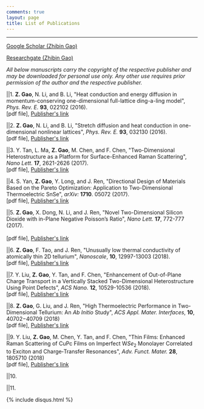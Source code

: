```yaml
---
comments: true
layout: page
title: List of Publications
---
```

---
[Google Scholar (Zhibin Gao)](https://scholar.google.com.sg/citations?user=LN4AinsAAAAJ&hl=en)

[Researchgate (Zhibin Gao)](https://www.researchgate.net/profile/Zhibin_Gao2)


*All below manuscripts carry the copyright of the respective publisher and may be 
downloaded for personal use only. Any other use requires prior permission of the 
author and the respective publisher.*


||1. **Z. Gao**, N. Li, and B. Li, "Heat conduction and energy diffusion 
     in momentum-conserving one-dimensional full-lattice ding-a-ling model",
     *Phys. Rev. E.* **93**, 022102 (2016).<br/>
     [pdf file], [Publisher's link](https://journals.aps.org/pre/abstract/10.1103/PhysRevE.93.022102)<br/>

||2. **Z. Gao**, N. Li, and B. Li, "Stretch diffusion and heat conduction in 
     one-dimensional nonlinear lattices", *Phys. Rev. E.* **93**, 032130 (2016).<br/>
     [pdf file], [Publisher's link](https://journals.aps.org/pre/abstract/10.1103/PhysRevE.93.032130)<br/>

||3. Y. Tan, L. Ma, **Z. Gao**, M. Chen, and F. Chen, "Two-Dimensional 
     Heterostructure as a Platform for Surface-Enhanced Raman Scattering",
     *Nano Lett.* **17**, 2621-2626 (2017).<br/>
     [pdf file], [Publisher's link](https://pubs.acs.org/doi/abs/10.1021/acs.nanolett.7b00412)<br/>

||4. S. Yan, **Z. Gao**, Y. Long, and J. Ren, "Directional Design of Materials 
     Based on the Pareto Optimization: Application to Two-Dimensional 
     Thermoelectric SnSe", *arXiv:* **1710**. 05072 (2017).<br/>
     [pdf file], [Publisher's link](https://arxiv.org/abs/1710.05072)<br/>

||5. **Z. Gao**, X. Dong, N. Li, and J. Ren, "Novel Two-Dimensional Silicon 
     Dioxide with in-Plane Negative Poisson’s Ratio",
     *Nano Lett.* **17**, 772-777 (2017).<br/>   
     [pdf file], [Publisher's link](https://pubs.acs.org/doi/abs/10.1021/acs.nanolett.6b03921)<br/>

||6. **Z. Gao**, F. Tao, and J. Ren, "Unusually low thermal conductivity of 
     atomically thin 2D tellurium",
     *Nanoscale*, **10**, 12997-13003 (2018).<br/>
     [pdf file], [Publisher's link](https://pubs.rsc.org/en/content/articlelanding/2018/nr/c8nr01649f/unauth#!divAbstract)<br/>

||7. Y. Liu, **Z. Gao**, Y. Tan, and F. Chen, "Enhancement of Out-of-Plane 
     Charge Transport in a Vertically Stacked Two-Dimensional Heterostructure 
     Using Point Defects",
     *ACS Nano.* **12**, 10529-10536 (2018).<br/>
     [pdf file], [Publisher's link](https://pubs.acs.org/doi/abs/10.1021/acsnano.8b06503)<br/>

||8. **Z. Gao**, G. Liu, and J. Ren, "High Thermoelectric Performance in 
     Two-Dimensional Tellurium: An *Ab Initio* Study",
     *ACS Appl. Mater. Interfaces*, **10**, 40702−40709 (2018)<br/>
     [pdf file], [Publisher's link](https://pubs.acs.org/doi/abs/10.1021/acsami.8b11836)<br/>

||9. Y. Liu, **Z. Gao**, M. Chen, Y. Tan, and F. Chen, "Thin Films: Enhanced 
     Raman Scattering of CuPc Films on Imperfect W$Se_2$ Monolayer Correlated to 
     Exciton and Charge‐Transfer Resonances",
     *Adv. Funct. Mater.* **28**, 1805710 (2018)<br/>
     [pdf file], [Publisher's link](https://onlinelibrary.wiley.com/doi/abs/10.1002/adfm.201805710)<br/>

||10. 

||11. 




{% include disqus.html %}

